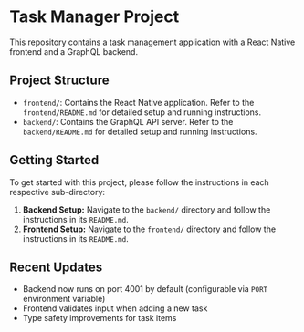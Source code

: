 # Task Manager Project

This repository contains a task management application with a React Native frontend and a GraphQL backend.

## Project Structure

- `frontend/`: Contains the React Native application. Refer to the `frontend/README.md` for detailed setup and running instructions.
- `backend/`: Contains the GraphQL API server. Refer to the `backend/README.md` for detailed setup and running instructions.

## Getting Started

To get started with this project, please follow the instructions in each respective sub-directory:

1.  **Backend Setup:** Navigate to the `backend/` directory and follow the instructions in its `README.md`.
2.  **Frontend Setup:** Navigate to the `frontend/` directory and follow the instructions in its `README.md`.

## Recent Updates
- Backend now runs on port 4001 by default (configurable via `PORT` environment variable)
- Frontend validates input when adding a new task
- Type safety improvements for task items
